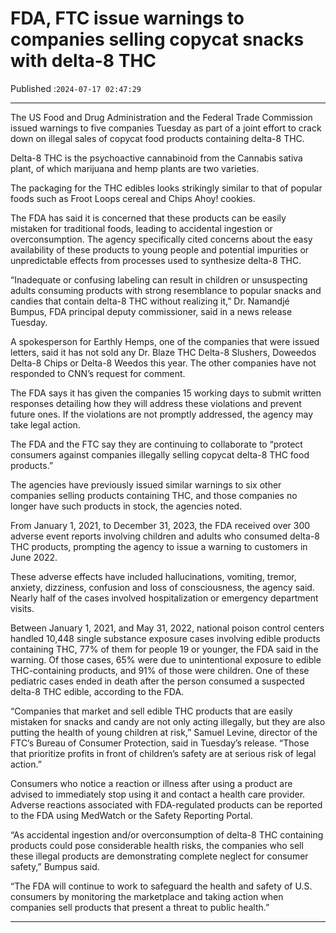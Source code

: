 # FDA, FTC issue warnings to companies selling copycat snacks with delta-8 THC

Published :`2024-07-17 02:47:29`

---

The US Food and Drug Administration and the Federal Trade Commission issued warnings to five companies Tuesday as part of a joint effort to crack down on illegal sales of copycat food products containing delta-8 THC.

Delta-8 THC is the psychoactive cannabinoid from the Cannabis sativa plant, of which marijuana and hemp plants are two varieties.

The packaging for the THC edibles looks strikingly similar to that of popular foods such as Froot Loops cereal and Chips Ahoy! cookies.

The FDA has said it is concerned that these products can be easily mistaken for traditional foods, leading to accidental ingestion or overconsumption. The agency specifically cited concerns about the easy availability of these products to young people and potential impurities or unpredictable effects from processes used to synthesize delta-8 THC.

“Inadequate or confusing labeling can result in children or unsuspecting adults consuming products with strong resemblance to popular snacks and candies that contain delta-8 THC without realizing it,” Dr. Namandjé Bumpus, FDA principal deputy commissioner, said in a news release Tuesday.

A spokesperson for Earthly Hemps, one of the companies that were issued letters, said it has not sold any Dr. Blaze THC Delta-8 Slushers, Doweedos Delta-8 Chips or Delta-8 Weedos this year. The other companies have not responded to CNN’s request for comment.

The FDA says it has given the companies 15 working days to submit written responses detailing how they will address these violations and prevent future ones. If the violations are not promptly addressed, the agency may take legal action.

The FDA and the FTC say they are continuing to collaborate to “protect consumers against companies illegally selling copycat delta-8 THC food products.”

The agencies have previously issued similar warnings to six other companies selling products containing THC, and those companies no longer have such products in stock, the agencies noted.

From January 1, 2021, to December 31, 2023, the FDA received over 300 adverse event reports involving children and adults who consumed delta-8 THC products, prompting the agency to issue a warning to customers in June 2022.

These adverse effects have included hallucinations, vomiting, tremor, anxiety, dizziness, confusion and loss of consciousness, the agency said. Nearly half of the cases involved hospitalization or emergency department visits.

Between January 1, 2021, and May 31, 2022, national poison control centers handled 10,448 single substance exposure cases involving edible products containing THC, 77% of them for people 19 or younger, the FDA said in the warning. Of those cases, 65% were due to unintentional exposure to edible THC-containing products, and 91% of those were children. One of these pediatric cases ended in death after the person consumed a suspected delta-8 THC edible, according to the FDA.

“Companies that market and sell edible THC products that are easily mistaken for snacks and candy are not only acting illegally, but they are also putting the health of young children at risk,” Samuel Levine, director of the FTC’s Bureau of Consumer Protection, said in Tuesday’s release. “Those that prioritize profits in front of children’s safety are at serious risk of legal action.”

Consumers who notice a reaction or illness after using a product are advised to immediately stop using it and contact a health care provider. Adverse reactions associated with FDA-regulated products can be reported to the FDA using MedWatch or the Safety Reporting Portal.

“As accidental ingestion and/or overconsumption of delta-8 THC containing products could pose considerable health risks, the companies who sell these illegal products are demonstrating complete neglect for consumer safety,” Bumpus said.

“The FDA will continue to work to safeguard the health and safety of U.S. consumers by monitoring the marketplace and taking action when companies sell products that present a threat to public health.”

---

